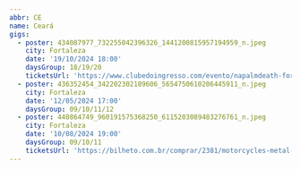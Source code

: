 ```yaml
---
abbr: CE
name: Ceará
gigs:
  - poster: 434087977_732255042396326_1441200815957194959_n.jpeg
    city: Fortaleza
    date: '19/10/2024 18:00'
    daysGroup: 18/19/20
    ticketsUrl: 'https://www.clubedoingresso.com/evento/napalmdeath-fortaleza'
  - poster: 436352454_342202302189606_5654750610206445911_n.jpeg
    city: Fortaleza
    date: '12/05/2024 17:00'
    daysGroup: 09/10/11/12
  - poster: 440864749_960191575368250_6115203089483276761_n.jpeg
    city: Fortaleza
    date: '10/08/2024 19:00'
    daysGroup: 09/10/11
    ticketsUrl: 'https://bilheto.com.br/comprar/2381/motorcycles-metal-fest-v'
---
```


